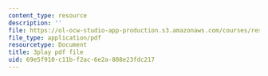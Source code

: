 ```yaml
---
content_type: resource
description: ''
file: https://ol-ocw-studio-app-production.s3.amazonaws.com/courses/res-9-003-brains-minds-and-machines-summer-course-summer-2015/69e5f910c11bf2ac6e2a808e23fdc217_FndNHiuFeFU.pdf
file_type: application/pdf
resourcetype: Document
title: 3play pdf file
uid: 69e5f910-c11b-f2ac-6e2a-808e23fdc217
---
```

